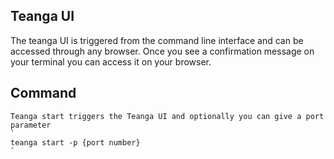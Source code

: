 ## Teanga UI
The teanga UI is triggered from the command line interface and can be accessed through any browser.
Once you see a confirmation message on your terminal you can access it on your browser.

## Command
    Teanga start triggers the Teanga UI and optionally you can give a port parameter
    `
    teanga start -p {port number}
    `
